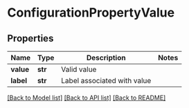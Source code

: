 # ConfigurationPropertyValue

## Properties
Name | Type | Description | Notes
------------ | ------------- | ------------- | -------------
**value** | **str** | Valid value | 
**label** | **str** | Label associated with value | 

[[Back to Model list]](../README.md#documentation-for-models) [[Back to API list]](../README.md#documentation-for-api-endpoints) [[Back to README]](../README.md)


